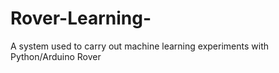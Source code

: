 # Rover-Learning-
A system used to carry out machine learning experiments with Python/Arduino Rover
